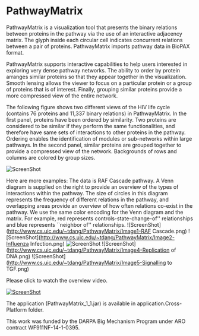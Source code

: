 PathwayMatrix
=============
PathwayMatrix is a visualization tool that presents the binary relations between proteins in the pathway via the use of an interactive adjacency matrix. The glyph inside each circular cell indicates concurrent relations between a pair of proteins. PathwayMatrix imports pathway data in BioPAX format.

PathwayMatrix supports interactive capabilities to help users interested in exploring very dense pathway networks. The ability to order by protein arranges similar proteins so that they appear together in the visualization. Smooth lensing allows the viewer to focus on a particular protein or a group of proteins that is of interest. Finally, grouping similar proteins provide a more compressed view of the entire network.

The following figure shows two different views of the HIV life cycle (contains 76 proteins and 11,337 binary relations) in PathwayMatrix. In the first panel, proteins have been ordered by similarity. Two proteins are considered to be similar if they perform the same functionalities, and therefore have same sets of interactions to other proteins in the pathway. Ordering enables the identification of modules or sub-networks within large pathways. In the second panel, similar proteins are grouped together to provide a compressed view of the network. Backgrounds of rows and columns are colored by group sizes.

![ScreenShot](http://www.cs.uic.edu/~tdang/PathwayMatrix/TearserImage.png)

Here are more examples:
The data is RAF Cascade pathway. A Venn diagram is supplied on  the right to provide an overview of the types of interactions within the pathway. The size of circles in this diagram represents the frequency of different relations in the pathway, and overlapping areas provide an overview of how often relations co-exist in the pathway. We use the same color encoding for the Venn diagram and the matrix. For example, red represents controls-state-change-of'' relationships and blue represents ``neighbor of'' relationships.
![ScreenShot](http://www.cs.uic.edu/~tdang/PathwayMatrix/Image1-RAF Cascade.png)
![ScreenShot](http://www.cs.uic.edu/~tdang/PathwayMatrix/Image2-Influenza Infection.png)
![ScreenShot](http://www.cs.uic.edu/~tdang/PathwayMatrix/Image3-ERBB2.png)
![ScreenShot](http://www.cs.uic.edu/~tdang/PathwayMatrix/Image4-Replication of DNA.png)
![ScreenShot](http://www.cs.uic.edu/~tdang/PathwayMatrix/Image5-Signalling to TGF.png)


Please click to watch the overview video.

[![ScreenShot](http://www.cs.uic.edu/~tdang/PathwayMatrix/TeaserVideo.png)](http://www2.cs.uic.edu/~tdang/PathwayMatrix/PathwayMatrixBioVis960x540.mp4)

The application (PathwayMatrix_1_1.jar) is available in application.Cross-Platform folder.

This work was funded by the DARPA Big Mechanism Program under ARO contract WF911NF-14-1-0395.










